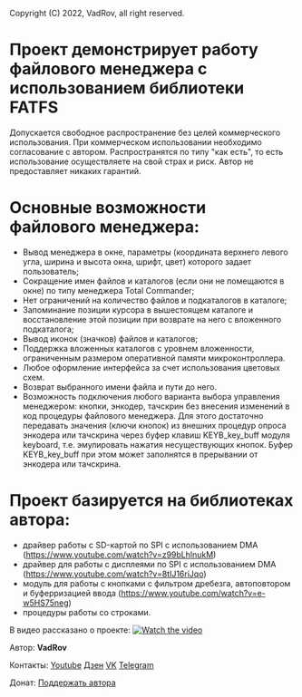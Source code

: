 Copyright (C) 2022, VadRov, all right reserved.

# Проект демонстрирует работу файлового менеджера с использованием библиотеки FATFS

Допускается свободное распространение без целей коммерческого использования.
При коммерческом использовании необходимо согласование с автором.
Распространятся по типу "как есть", то есть использование осуществляете на свой страх и риск.
Автор не предоставляет никаких гарантий.

# Основные возможности файлового менеджера:
- Вывод менеджера в окне, параметры (координата верхнего левого угла, ширина и высота окна, шрифт, цвет) которого задает пользователь;
- Сокращение имен файлов и каталогов (если они не помещаются в окне) по типу менеджера Total Commander;
- Нет ограничений на количество файлов и подкаталогов в каталоге;
- Запоминание позиции курсора в вышестоящем каталоге и восстановление этой позиции при возврате на него с вложенного подкаталога;
- Вывод иконок (значков) файлов и каталогов;
- Поддержка вложенных каталогов с уровнем вложенности, ограниченным размером оперативной памяти микроконтроллера.
- Любое оформление интерфейса за счет использования цветовых схем.
- Возврат выбранного имени файла и пути до него.
- Возможность подключения любого варианта выбора управления менеджером: кнопки, энкодер, тачскрин без внесения изменений в код процедуры файлового менеджера. Для этого достаточно передавать значения (ключи кнопок) из внешних процедур опроса энкодера или тачскрина через буфер клавиш KEYB_key_buff модуля keyboard, т.е. эмулировать нажатия несуществующих кнопок. Буфер KEYB_key_buff при этом может заполнятся в  прерывании от энкодера или тачскрина.

# Проект базируется на библиотеках автора:
- драйвер работы с SD-картой по SPI c использованием DMA (https://www.youtube.com/watch?v=z99bLhlnukM)
- драйвер для работы с дисплеями по SPI с использованием DMA (https://www.youtube.com/watch?v=8tIJ16riJqo)
- модуль для работы с кнопками с фильтром дребезга, автоповтором и буферризацией ввода (https://www.youtube.com/watch?v=e-w5HS75neg)
- процедуры работы со строками.

В видео рассказано о проекте:
 [![Watch the video](https://img.youtube.com/vi/4c_PwnasQvs/maxresdefault.jpg)](https://youtu.be/4c_PwnasQvs)

Автор: **VadRov**

Контакты: [Youtube](https://www.youtube.com/@VadRov) [Дзен](https://dzenx.ru/vadrov) [VK](https://vk.com/vadrov) [Telegram](https://t.me/vadrov_channel)

Донат: [Поддержать автора](https://yoomoney.ru/to/4100117522443917)

